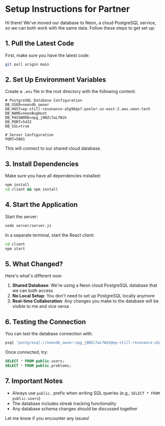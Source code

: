 # Setup Instructions for Partner

Hi there! We've moved our database to Neon, a cloud PostgreSQL service, so we can both work with the same data. Follow these steps to get set up:

## 1. Pull the Latest Code

First, make sure you have the latest code:

```bash
git pull origin main
```

## 2. Set Up Environment Variables

Create a `.env` file in the root directory with the following content:

```
# PostgreSQL Database Configuration
DB_USER=neondb_owner
DB_HOST=ep-still-resonance-a5g96qo7-pooler.us-east-2.aws.neon.tech
DB_NAME=neonBugHunt
DB_PASSWORD=npg_j0NZc7wLfWzk
DB_PORT=5432
DB_SSL=true

# Server Configuration
PORT=5001
```

This will connect to our shared cloud database.

## 3. Install Dependencies

Make sure you have all dependencies installed:

```bash
npm install
cd client && npm install
```

## 4. Start the Application

Start the server:
```bash
node server/server.js
```

In a separate terminal, start the React client:
```bash
cd client
npm start
```

## 5. What Changed?

Here's what's different now:

1. **Shared Database**: We're using a Neon cloud PostgreSQL database that we can both access
2. **No Local Setup**: You don't need to set up PostgreSQL locally anymore
3. **Real-time Collaboration**: Any changes you make to the database will be visible to me and vice versa

## 6. Testing the Connection

You can test the database connection with:

```bash
psql 'postgresql://neondb_owner:npg_j0NZc7wLfWzk@ep-still-resonance-a5g96qo7-pooler.us-east-2.aws.neon.tech/neonBugHunt?sslmode=require'
```

Once connected, try:
```sql
SELECT * FROM public.users;
SELECT * FROM public.problems;
```

## 7. Important Notes

- Always use `public.` prefix when writing SQL queries (e.g., `SELECT * FROM public.users`)
- The database includes streak tracking functionality
- Any database schema changes should be discussed together

Let me know if you encounter any issues! 